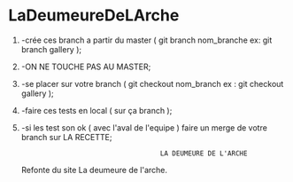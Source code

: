 # LaDeumeureDeLArche
1. -crée ces branch a partir du master ( git branch nom_branche ex: git branch gallery );
2. -ON NE TOUCHE PAS AU MASTER;
3. -se placer sur votre branch ( git checkout nom_branch ex : git checkout gallery );
4. -faire ces tests en local ( sur ça branch );
5. -si les test son ok ( avec l'aval de l'equipe ) faire un merge de votre branch sur LA RECETTE;

                                          LA DEUMEURE DE L'ARCHE

      Refonte du site La deumeure de l'arche. 
